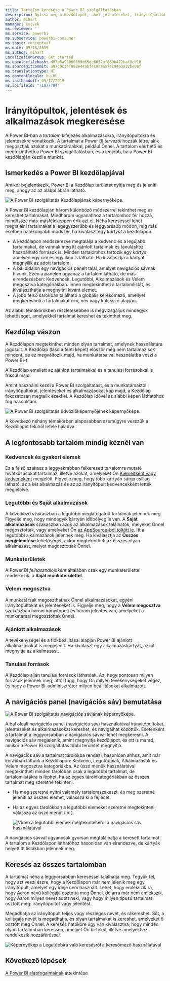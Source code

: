```yaml
---
title: Tartalom keresése a Power BI szolgáltatásban
description: Nyissa meg a Kezdőlapot, ahol jelentéseket, irányítópultokat és alkalmazásokat kereshet meg és nyithat meg.
author: mihart
manager: kvivek
ms.reviewer: ''
ms.service: powerbi
ms.subservice: powerbi-consumer
ms.topic: conceptual
ms.date: 09/16/2019
ms.author: mihart
LocalizationGroup: Get started
ms.openlocfilehash: d97b5a93060869d65de6652af869b472baf8cd10
ms.sourcegitcommit: a97c0c34f888e44abf4c9aa657ec9463a32be06f
ms.translationtype: HT
ms.contentlocale: hu-HU
ms.lasthandoff: 09/17/2019
ms.locfileid: "71077784"
---
```

# <a name="find-your-dashboards-reports-and-apps"></a>Irányítópultok, jelentések és alkalmazások megkeresése
A Power BI-ban a *tartalom* kifejezés alkalmazásokra, irányítópultokra és jelentésekre vonatkozik. A tartalmat a Power BI *tervezői* hozzák létre, akik megosztják azokat a munkatársakkal, például Önnel. A tartalom elérhető és megtekinthető a Power BI szolgáltatásban, és a legjobb, ha a Power BI kezdőlapján kezdi a munkát.

## <a name="explore-power-bi-home"></a>Ismerkedés a Power BI kezdőlapjával
Amikor bejelentkezik, Power BI a Kezdőlap területet nyitja meg és jeleníti meg, ahogy az az alábbi ábrán látható.
 
![A Power BI szolgáltatás Kezdőlapjának képernyőképe.](media/end-user-home/power-bi-home.png)

A Power BI kezdőlapján három különböző módszerrel tekinthet meg és kereshet tartalmakat. Mindhárom ugyanahhoz a tartalomhoz fér hozzá, mindössze más-másféleképpen érik azt el. Néha kereséssel lehet megtalálni tartalmakat a legegyszerűbb és leggyorsabb módon, míg más esetben hatékonyabb módszer, ha kiválaszt egy *kártyát* a kezdőlapon.

- A kezdőlapon rendszerezve megtalálja a kedvenc és a legújabb tartalmakat, de vannak még itt ajánlott tartalmak és tanuláshoz használható források is. Minden tartalomhoz tartozik egy *kártya*, amelyen egy cím és egy ikon is látható. Ha kiválasztja a kártyát, megnyílik az adott tartalom.
- A bal oldalon egy navigációs panelt talál, amelyet navigációs sávnak hívunk. Ezen a panelen ugyanaz a tartalom látható, de más elrendezésben: Kedvencek, Legutóbbi, Alkalmazások és Velem megosztva kategóriákban. Innen megtekintheti a tartalomlistát, és kiválaszthatja a megnyitni kívánt elemet.
- A jobb felső sarokban található a globális keresőmező, amellyel megkeresheti a tartalmakat cím, név vagy kulcsszó alapján.

Az alábbi témakörökben részletesebben is megvizsgáljuk mindegyik lehetőséget, amelyekkel tartalmat kereshet és tekinthet meg.

## <a name="home-canvas"></a>Kezdőlap vászon
A Kezdőlapon megtekinthet minden olyan tartalmat, amelynek használatára jogosult. A Kezdőlap (lásd a fenti képet) először még nem tartalmaz sok mindent, de ez megváltozik majd, ha munkatársaival használatba veszi a Power BI-t.

A Kezdőlap emellett az ajánlott tartalmakkal és a tanulási forrásokkal is frissül majd. 
 
Amint használni kezdi a Power BI szolgáltatást, és a munkatársaktól irányítópultokat, jelentéseket és alkalmazásokat kap majd, a Kezdőlap fokozatosan megtelik ezekkel. A Kezdőlap idővel az alábbi képen láthatóhoz fog hasonlítani.

![A Power BI szolgáltatás üdvözlőképernyőjének képernyőképe.](media/end-user-home/power-bi-home-older.png)

 
A következő néhány témakörben alaposabban szemügyre vesszük a Kezdőlapot felülről lefelé haladva.

## <a name="most-important-content-at-your-fingertips"></a>A legfontosabb tartalom mindig kéznél van

### <a name="favorites-and-frequents"></a>Kedvencek és gyakori elemek
Ez a felső szakasz a leggyakrabban felkeresett tartalomra mutató hivatkozásokat tartalmaz, illetve azokat, amelyeket Ön [Kiemeltként vagy kedvencként](end-user-favorite.md) megjelölt. Figyelje meg, hogy több kártyán sárga csillag látható; az a két alkalmazás és az az irányítópult kedvencekként lettek megjelölve.
 
### <a name="recents-and-my-apps"></a>Legutóbbi és Saját alkalmazások
A következő szakaszban a legutóbb meglátogatott tartalmak jelennek meg. Figyelje meg, hogy mindegyik kártyán időbélyeg is van. A **Saját alkalmazások** szakaszban azok az alkalmazások találhatók, melyeket Önnel megosztottak, vagy amelyeket Ön [az AppSource-ból töltött le](end-user-apps.md). Itt a legutóbbi alkalmazások jelennek meg. Ha kiválasztja az **Összes megjelenítése** lehetőséget, akkor megtekintheti az összes olyan alkalmazást, melyet megosztottak Önnel.

### <a name="workspaces"></a>Munkaterületek
A Power BI *felhasználójaként* általában csak egy munkaterülettel rendelkezik: a **Saját munkaterülettel**. 

### <a name="shared-with-me"></a>Velem megosztva
A munkatársak megoszthatnak Önnel alkalmazásokat, egyéni irányítópultokat és jelentéseket is. Figyelje meg, hogy a **Velem megosztva** szakaszban három irányítópult és három jelentés van, amelyeket a munkatársai megosztottak Önnel.

### <a name="recommended-apps"></a>Ajánlott alkalmazások
A tevékenységei és a fiókbeállításai alapján Power BI ajánlott alkalmazásokat is megjelenít. Ha kiválaszt egy alkalmazáskártyát, azzal megnyitja az alkalmazást.
 
### <a name="learning-resources"></a>Tanulási források
A Kezdőlap alján tanulási források láthatóak. Az, hogy pontosan milyen források jelennek meg, attól függ, hogy Ön milyen tevékenységeket végez, és hogy a Power BI-adminisztrátor milyen beállításokat alkalmazott. 
 
## <a name="explore-the-navigation-pane-nav-bar"></a>A navigációs panel (navigációs sáv) bemutatása

![A Power BI szolgáltatás navigációs sávjának képernyőképe.](media/end-user-home/power-bi-nav-bar.png)


A bal oldali navigációs panel (navigációs sáv) használatával irányítópultokat, jelentéseket és alkalmazásokat kereshet, és navigálhat közöttük. Esetenként a tartalmat a leggyorsabban a navigációs sávval lehet megkeresni.
A navigációs sáv megjelenik, amint megnyitja kezdőlapot, és ott is marad, amikor a Power BI szolgáltatás többi területét megnyitja.
  
A navigációs sáv a tartalmat tárolókba rendezi, hasonlóan ahhoz, amit már korábban láttunk a Kezdőlapon: Kedvenc, Legutóbbiak, Alkalmazások és Velem megosztva kategóriákba. Az úszó menük használatával megtekintheti minden tárolóban csak a legutóbbi tartalmat, de tartalomlistákra is léphet, ha az egyes tárolókategóriákban az összes tartalmat meg szeretné tekinteni.
 
- Ha meg szeretné nyitni valamely tartalomszakaszt, és meg szeretné jeleníti az összes elemet, válassza ki a fejlécét.
- Ha az egyes tárolókban a legutóbbi elemeket szeretné megtekinteni, válassza az úszó menüt ( **>** ).

    ![Videó a legutóbbi elemek megtekintéséről a navigációs sáv használatával](media/end-user-home/power-bi-nav-bar.gif)

 
A navigációs sávval ugyancsak gyorsan megtalálhatja a keresett tartalmat. A tartalom a Kezdőlapon láthatóhoz hasonlóan van elrendezve, de kártyák helyett itt listákban jelennek meg. 

## <a name="search-all-of-your-content"></a>Keresés az összes tartalomban
A tartalmat néha a leggyorsabban kereséssel találhatja meg. Tegyük fel, hogy azt veszi észre, hogy a Kezdőlapon már nem jelenik meg egy irányítópult, amelyet egy ideje nem használt. Lehet, hogy emlékszik rá, hogy Aaron nevű kollégája osztotta meg Önnel, de arra már nem emlékszik, hogy Aaron milyen nevet adott neki, vagy hogy milyen típusú tartalmat osztott meg: irányítópultot vagy jelentést.
 
Megadhatja az irányítópult teljes vagy részleges nevét, és rákereshet. Sőt, a kollégája nevét is megadhatja, és olyan tartalmakat is kereshet, amelyeket ő osztott meg Önnel. A keresés hatóköre úgy van kiválasztva, hogy minden olyan tartalomban keressen, amelyet Ön birtokol, illetve amelyekhez rendelkezik hozzáféréssel.

![Képernyőkép a Legutóbbira való keresésről a keresőmező használatával](media/end-user-home/power-bi-search.png)

## <a name="next-steps"></a>Következő lépések
[A Power BI alapfogalmainak](end-user-basic-concepts.md) áttekintése
